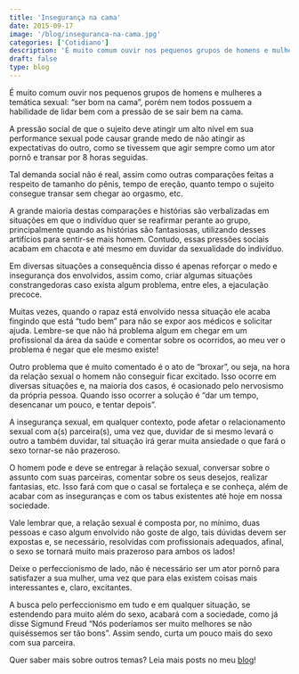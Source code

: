 ```yaml
---
title: 'Insegurança na cama'
date: 2015-09-17
image: '/blog/inseguranca-na-cama.jpg'
categories: ['Cotidiano']
description: 'É muito comum ouvir nos pequenos grupos de homens e mulheres a temática sexual: “ser bom na cama”, porém alguns homens podem ter uma insegurança na cama...'
draft: false
type: blog
---
```


É muito comum ouvir nos pequenos grupos de homens e mulheres a temática sexual: “ser bom na cama”, porém nem todos possuem a habilidade de lidar bem com a pressão de se sair bem na cama.

A pressão social de que o sujeito deve atingir um alto nível em sua performance sexual pode causar grande medo de não atingir as expectativas do outro, como se tivessem que agir sempre como um ator pornô e transar por 8 horas seguidas.

Tal demanda social não é real, assim como outras comparações feitas a respeito de tamanho do pênis, tempo de ereção, quanto tempo o sujeito consegue transar sem chegar ao orgasmo, etc.

A grande maioria destas comparações e histórias são verbalizadas em situações em que o indivíduo quer se reafirmar perante ao grupo, principalmente quando as histórias são fantasiosas, utilizando desses artifícios para sentir-se mais homem. Contudo, essas pressões sociais acabam em chacota e até mesmo em duvidar da sexualidade do indivíduo.

Em diversas situações a consequência disso é apenas reforçar o medo e insegurança dos envolvidos, assim como, criar algumas situações constrangedoras caso exista algum problema, entre eles, a ejaculação precoce.

Muitas vezes, quando o rapaz está envolvido nessa situação ele acaba fingindo que está “tudo bem” para não se expor aos médicos e solicitar ajuda. Lembre-se que não há problema algum em chegar em um profissional da área da saúde e comentar sobre os ocorridos, ao meu ver o problema é negar que ele mesmo existe!

Outro problema que é muito comentado é o ato de “broxar”, ou seja, na hora da relação sexual o homem não conseguir ficar excitado. Isso ocorre em diversas situações e, na maioria dos casos, é ocasionado pelo nervosismo da própria pessoa. Quando isso ocorrer a solução é “dar um tempo, desencanar um pouco, e tentar depois”.

A insegurança sexual, em qualquer contexto, pode afetar o relacionamento sexual com a(s) parceira(s), uma vez que, duvidar de si mesmo levará o outro a também duvidar, tal situação irá gerar muita ansiedade o que fará o sexo tornar-se não prazeroso.

O homem pode e deve se entregar à relação sexual, conversar sobre o assunto com suas parceiras, comentar sobre os seus desejos, realizar fantasias, etc. Isso fará com que o casal se fortaleça e se conheça, além de acabar com as inseguranças e com os tabus existentes até hoje em nossa sociedade.

Vale lembrar que, a relação sexual é composta por, no mínimo, duas pessoas e caso algum envolvido não goste de algo, tais dúvidas devem ser expostas e, se necessário, resolvidas com profissionais adequados, afinal, o sexo se tornará muito mais prazeroso para ambos os lados!

Deixe o perfeccionismo de lado, não é necessário ser um ator pornô para satisfazer a sua mulher, uma vez que para elas existem coisas mais interessantes e, claro, excitantes.

A busca pelo perfeccionismo em tudo e em qualquer situação, se estendendo para muito além do sexo, acabará com a sociedade, como já disse Sigmund Freud “Nós poderíamos ser muito melhores se não quiséssemos ser tão bons”. Assim sendo, curta um pouco mais do sexo com sua parceira.

Quer saber mais sobre outros temas? Leia mais posts no meu [blog](/blog/)!
